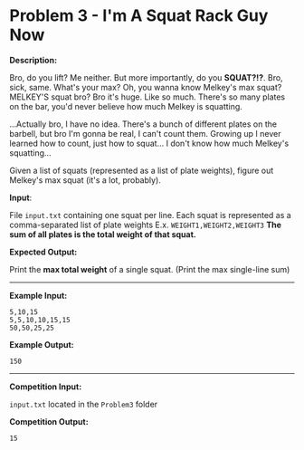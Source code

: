 # Problem 3 - I'm A Squat Rack Guy Now

**Description:**

Bro, do you lift? Me neither. But more importantly, do you **SQUAT?!?**. Bro, sick, same. What's your max? Oh, you wanna know Melkey's max squat? MELKEY'S squat bro? Bro it's huge. Like so much. There's so many plates on the bar, you'd never believe how much Melkey is squatting.

...Actually bro, I have no idea.
There's a bunch of different plates on the barbell, but bro I'm gonna be real, I can't count them. Growing up I never learned how to count, just how to squat... I don't know how much Melkey's squatting...

Given a list of squats (represented as a list of plate weights), figure out Melkey's max squat (it's a lot, probably).

**Input**:

File `input.txt` containing one squat per line.
Each squat is represented as a comma-separated list of plate weights E.x. `WEIGHT1,WEIGHT2,WEIGHT3`
**The sum of all plates is the total weight of that squat.**

**Expected Output:**

Print the **max total weight** of a single squat. (Print the max single-line sum)

-----

**Example Input:**

```
5,10,15
5,5,10,10,15,15
50,50,25,25
```

**Example Output:**

`150`

--------------

**Competition Input:**

`input.txt` located in the `Problem3` folder

**Competition Output:**

`15`